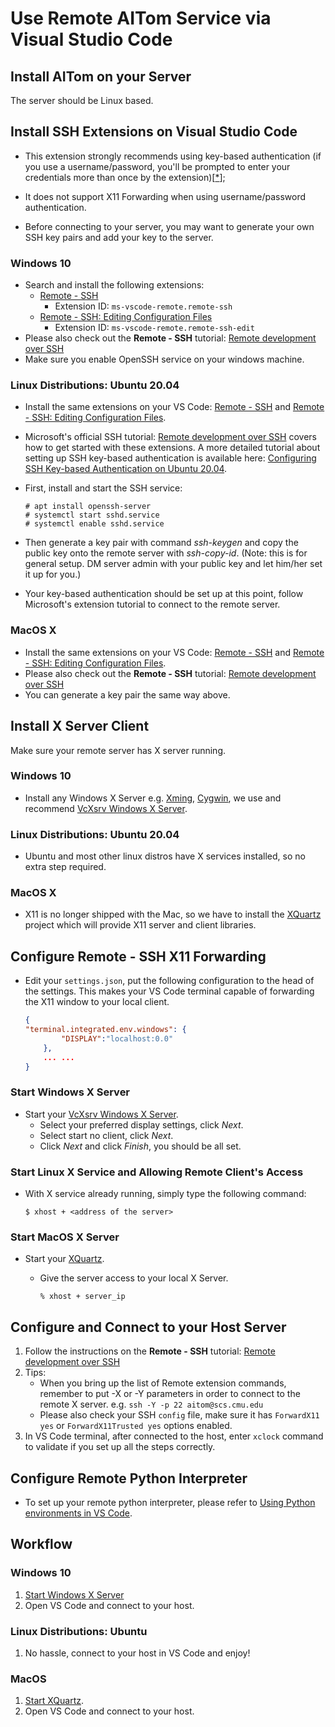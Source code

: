 # Use Remote AITom Service via Visual Studio Code

## Install AITom on your Server

The server should be Linux based.

## Install SSH Extensions on Visual Studio Code

- This extension strongly recommends using key-based authentication (if you use a username/password, you'll be prompted to enter your credentials more than once by the extension)[[*](https://code.visualstudio.com/docs/remote/ssh-tutorial)];

- It does not support X11 Forwarding when using username/password authentication.

- Before connecting to your server, you may want to generate your own SSH key pairs and add your key to the server.

### Windows 10

- Search and install the following extensions:
  - [Remote - SSH](https://marketplace.visualstudio.com/items?itemName=ms-vscode-remote.remote-ssh)  
    - Extension ID:  `ms-vscode-remote.remote-ssh` 
  - [Remote - SSH: Editing Configuration Files](https://marketplace.visualstudio.com/items?itemName=ms-vscode-remote.remote-ssh-edit) 
    - Extension ID:  `ms-vscode-remote.remote-ssh-edit` 
- Please also check out the **Remote - SSH** tutorial: [Remote development over SSH](https://code.visualstudio.com/docs/remote/ssh-tutorial) 
- Make sure you enable OpenSSH service on your windows machine.

### Linux Distributions: Ubuntu 20.04

* Install the same extensions on your VS Code: [Remote - SSH](https://marketplace.visualstudio.com/items?itemName=ms-vscode-remote.remote-ssh) and [Remote - SSH: Editing Configuration Files](https://marketplace.visualstudio.com/items?itemName=ms-vscode-remote.remote-ssh-edit).

* Microsoft's official SSH tutorial: [Remote development over SSH](https://code.visualstudio.com/docs/remote/ssh-tutorial) covers how to get started with these extensions. A more detailed tutorial about setting up SSH key-based authentication is available here: [Configuring SSH Key-based Authentication on Ubuntu 20.04](https://www.answertopia.com/ubuntu/configuring-ssh-key-based-authentication-on-ubuntu/).

* First, install and start the SSH service: 

  ```
  # apt install openssh-server
  # systemctl start sshd.service
  # systemctl enable sshd.service
  ```

* Then generate a key pair with command *ssh-keygen* and copy the public key onto the remote server with *ssh-copy-id*. (Note: this is for general setup. DM server admin with your public key and let him/her set it up for you.)

* Your key-based authentication should be set up at this point, follow Microsoft's extension tutorial to connect to the remote server.

### MacOS X

+ Install the same extensions on your VS Code: [Remote - SSH](https://marketplace.visualstudio.com/items?itemName=ms-vscode-remote.remote-ssh) and [Remote - SSH: Editing Configuration Files](https://marketplace.visualstudio.com/items?itemName=ms-vscode-remote.remote-ssh-edit).
+ Please also check out the **Remote - SSH** tutorial: [Remote development over SSH](https://code.visualstudio.com/docs/remote/ssh-tutorial) 
+ You can generate a key pair the same way above. 

## Install X Server Client

Make sure your remote server has X server running.

### Windows 10

- Install any Windows X Server e.g. [Xming](https://sourceforge.net/projects/xming/), [Cygwin](https://x.cygwin.com/), we use and recommend [VcXsrv Windows X Server](https://sourceforge.net/projects/vcxsrv/).

### Linux Distributions: Ubuntu 20.04

* Ubuntu and most other linux distros have X services installed, so no extra step required. 

### MacOS X

+ X11 is no longer shipped with the Mac, so we have to install the [XQuartz](https://www.xquartz.org) project which will provide X11 server and client libraries.

## Configure Remote - SSH X11 Forwarding

- Edit your `settings.json`, put the following configuration to the head of the settings. This makes your VS Code terminal capable of forwarding the X11 window to your local client.

  ```json
  {
  "terminal.integrated.env.windows": {
          "DISPLAY":"localhost:0.0"
      },
      ... ...
  }
  ```

### <a name="startxsrv"></a> Start Windows X Server

- Start your [VcXsrv Windows X Server](https://sourceforge.net/projects/vcxsrv/).
  - Select your preferred display settings, click *Next*.
  - Select start no client, click *Next*.
  - Click *Next* and click *Finish*, you should be all set.

### <a name="startXorgandaddxhost"></a> Start Linux X Service and Allowing Remote Client's Access

* With X service already running, simply type the following command:

  ```
  $ xhost + <address of the server>
  ```

### <a name="startxquartz"></a> Start MacOS X Server

+ Start your [XQuartz](https://www.xquartz.org).
  + Give the server access to your local X Server.
  
    ```
    % xhost + server_ip
    ```

## Configure and Connect to your Host Server

1. Follow the instructions on the **Remote - SSH** tutorial: [Remote development over SSH](https://code.visualstudio.com/docs/remote/ssh-tutorial) 
2. Tips:
   - When you bring up the list of Remote extension commands, remember to put -X or -Y parameters in order to connect to the remote X server. e.g. `ssh -Y -p 22 aitom@scs.cmu.edu` 
   - Please also check your SSH `config` file, make sure it has `ForwardX11 yes` or `ForwardX11Trusted yes` options enabled.
3. In VS Code terminal, after connected to the host, enter `xclock` command to validate if you set up all the steps correctly.

## Configure Remote Python Interpreter

- To set up your remote python interpreter, please refer to [Using Python environments in VS Code](https://code.visualstudio.com/docs/python/environments).

## Workflow

### Windows 10

1. [Start Windows X Server](#startxsrv) 
2. Open VS Code and connect to your host.

### Linux Distributions: Ubuntu

1. No hassle, connect to your host in VS Code and enjoy!

### MacOS

1. [Start XQuartz](#startxquartz).
2. Open VS Code and connect to your host.
